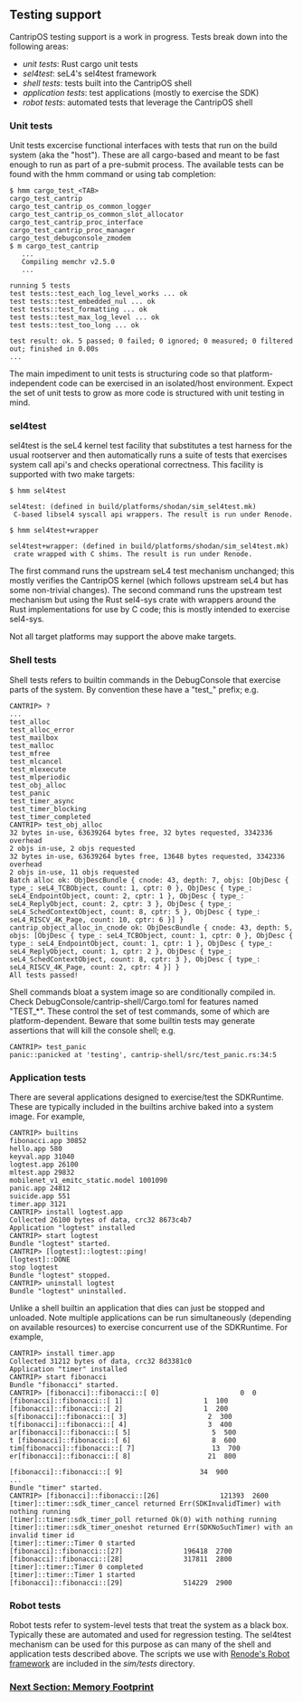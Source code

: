
## Testing support

CantripOS testing support is a work in progress. Tests break down into
the following areas:

- *unit tests*: Rust cargo unit tests
- *sel4test*: seL4's sel4test framework
- *shell tests*: tests built into the CantripOS shell
- *application tests*: test applications (mostly to exercise the SDK)
- *robot tests*: automated tests that leverage the CantripOS shell

### Unit tests

Unit tests excercise functional interfaces with tests that run on the
build system (aka the "host").
These are all cargo-based and meant to be fast enough to run as part of
a pre-submit process.
The available tests can be found with the hmm command or using tab
completion:

``` shell
$ hmm cargo_test_<TAB>
cargo_test_cantrip                           cargo_test_cantrip_os_common_logger          cargo_test_cantrip_os_common_slot_allocator
cargo_test_cantrip_proc_interface            cargo_test_cantrip_proc_manager              cargo_test_debugconsole_zmodem
$ m cargo_test_cantrip
   ...
   Compiling memchr v2.5.0
   ...

running 5 tests
test tests::test_each_log_level_works ... ok
test tests::test_embedded_nul ... ok
test tests::test_formatting ... ok
test tests::test_max_log_level ... ok
test tests::test_too_long ... ok

test result: ok. 5 passed; 0 failed; 0 ignored; 0 measured; 0 filtered out; finished in 0.00s
...

```
The main impediment to unit tests is structuring code so that
platform-independent code can be exercised in an isolated/host environment.
Expect the set of unit tests to grow as more code is structured with
unit testing in mind.

### sel4test

sel4test is the seL4 kernel test facility that substitutes a test
harness for the usual rootserver and then automatically runs a suite
of tests that exercises system call api's and checks operational
correctness.
This facility is supported with two make targets:

``` shell
$ hmm sel4test

sel4test: (defined in build/platforms/shodan/sim_sel4test.mk)
 C-based libsel4 syscall api wrappers. The result is run under Renode.

$ hmm sel4test+wrapper

sel4test+wrapper: (defined in build/platforms/shodan/sim_sel4test.mk)
 crate wrapped with C shims. The result is run under Renode.
```

The first command runs the upstream seL4 test mechanism unchanged;
this mostly verifies the CantripOS kernel (which follows upstream
seL4 but has some non-trivial changes).
The second command runs the upstream test mechanism but using the Rust sel4-sys
crate with wrappers around the Rust implementations for use by C code;
this is mostly intended to exercise sel4-sys.

Not all target platforms may support the above make targets.

### Shell tests

Shell tests refers to builtin commands in the DebugConsole that exercise parts
of the system.
By convention these have a "test_" prefix; e.g.

``` shell
CANTRIP> ?
...
test_alloc
test_alloc_error
test_mailbox
test_malloc
test_mfree
test_mlcancel
test_mlexecute
test_mlperiodic
test_obj_alloc
test_panic
test_timer_async
test_timer_blocking
test_timer_completed
CANTRIP> test_obj_alloc
32 bytes in-use, 63639264 bytes free, 32 bytes requested, 3342336 overhead
2 objs in-use, 2 objs requested
32 bytes in-use, 63639264 bytes free, 13648 bytes requested, 3342336 overhead
2 objs in-use, 11 objs requested
Batch alloc ok: ObjDescBundle { cnode: 43, depth: 7, objs: [ObjDesc { type_: seL4_TCBObject, count: 1, cptr: 0 }, ObjDesc { type_: seL4_EndpointObject, count: 2, cptr: 1 }, ObjDesc { type_: seL4_ReplyObject, count: 2, cptr: 3 }, ObjDesc { type_: seL4_SchedContextObject, count: 8, cptr: 5 }, ObjDesc { type_: seL4_RISCV_4K_Page, count: 10, cptr: 6 }] }
cantrip_object_alloc_in_cnode ok: ObjDescBundle { cnode: 43, depth: 5, objs: [ObjDesc { type_: seL4_TCBObject, count: 1, cptr: 0 }, ObjDesc { type_: seL4_EndpointObject, count: 1, cptr: 1 }, ObjDesc { type_: seL4_ReplyObject, count: 1, cptr: 2 }, ObjDesc { type_: seL4_SchedContextObject, count: 8, cptr: 3 }, ObjDesc { type_: seL4_RISCV_4K_Page, count: 2, cptr: 4 }] }
All tests passed!
```

Shell commands bloat a system image so are conditionally compiled in.
Check DebugConsole/cantrip-shell/Cargo.toml for features named "TEST_*".
These control the set of test commands, some of which are platform-dependent.
Beware that some builtin tests may generate assertions that will kill the
console shell; e.g.

``` shell
CANTRIP> test_panic
panic::panicked at 'testing', cantrip-shell/src/test_panic.rs:34:5
```

### Application tests

There are several applications designed to exercise/test the SDKRuntime.
These are typically included in the builtins archive baked into a system image.
For example,

``` shell
CANTRIP> builtins
fibonacci.app 30852
hello.app 580
keyval.app 31040
logtest.app 26100
mltest.app 29832
mobilenet_v1_emitc_static.model 1001090
panic.app 24812
suicide.app 551
timer.app 3121
CANTRIP> install logtest.app
Collected 26100 bytes of data, crc32 8673c4b7
Application "logtest" installed
CANTRIP> start logtest
Bundle "logtest" started.
CANTRIP> [logtest]::logtest::ping!
[logtest]::DONE
stop logtest
Bundle "logtest" stopped.
CANTRIP> uninstall logtest
Bundle "logtest" uninstalled.
```

Unlike a shell builtin an application that dies can just be stopped and unloaded.
Note multiple applications can be run simultaneously (depending on available
resources) to exercise concurrent use of the SDKRuntime.
For example,

``` shell
CANTRIP> install timer.app
Collected 31212 bytes of data, crc32 8d3381c0
Application "timer" installed
CANTRIP> start fibonacci
Bundle "fibonacci" started.
CANTRIP> [fibonacci]::fibonacci::[ 0]                    0  0
[fibonacci]::fibonacci::[ 1]                    1  100
[fibonacci]::fibonacci::[ 2]                    1  200
s[fibonacci]::fibonacci::[ 3]                    2  300
t[fibonacci]::fibonacci::[ 4]                    3  400
ar[fibonacci]::fibonacci::[ 5]                    5  500
t [fibonacci]::fibonacci::[ 6]                    8  600
tim[fibonacci]::fibonacci::[ 7]                   13  700
er[fibonacci]::fibonacci::[ 8]                   21  800

[fibonacci]::fibonacci::[ 9]                   34  900
...
Bundle "timer" started.
CANTRIP> [fibonacci]::fibonacci::[26]               121393  2600
[timer]::timer::sdk_timer_cancel returned Err(SDKInvalidTimer) with nothing running
[timer]::timer::sdk_timer_poll returned Ok(0) with nothing running
[timer]::timer::sdk_timer_oneshot returned Err(SDKNoSuchTimer) with an invalid timer id
[timer]::timer::Timer 0 started
[fibonacci]::fibonacci::[27]               196418  2700
[fibonacci]::fibonacci::[28]               317811  2800
[timer]::timer::Timer 0 completed
[timer]::timer::Timer 1 started
[fibonacci]::fibonacci::[29]               514229  2900

```

### Robot tests

Robot tests refer to system-level tests that treat the system as a black box.
Typically these are automated and used for regression testing.
The sel4test mechanism can be used for this purpose as can many of the shell
and application tests described above.
The scripts we use with [Renode's Robot framework](https://renode.readthedocs.io/en/latest/introduction/testing.html)
are included in the *sim/tests* directory.


### [Next Section: Memory Footprint](MemoryFootprint.md)
